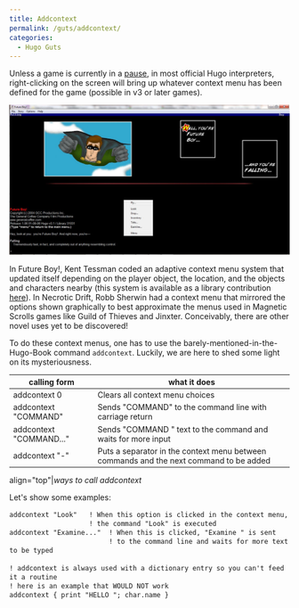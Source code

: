 ```yaml
---
title: Addcontext
permalink: /guts/addcontext/
categories: 
  - Hugo Guts
---
```


Unless a game is currently in a [pause](/input-output/pause/), in most
official Hugo interpreters, right-clicking on the screen will bring up
whatever context menu has been defined for the game (possible in v3 or
later games).

![Future Boy!](/assets/images/Context.jpg)

In Future Boy!, Kent Tessman coded
an adaptive context menu system that updated itself depending on the
player object, the location, and the objects and characters nearby (this
system is available as a library contribution
[here](/contributions/context-menu.h/)). In Necrotic Drift, Robb Sherwin had
a context menu that mirrored the options shown graphically to best
approximate the menus used in Magnetic Scrolls games like Guild of
Thieves and Jinxter. Conceivably, there are other novel uses yet to be
discovered!

To do these context menus, one has to use the
barely-mentioned-in-the-Hugo-Book command `addcontext`. Luckily, we are
here to shed some light on its mysteriousness.

| calling form            | what it does                                                                           |
|-------------------------|----------------------------------------------------------------------------------------|
| addcontext 0            | Clears all context menu choices                                                        |
| addcontext "COMMAND"    | Sends "COMMAND" to the command line with carriage return                               |
| addcontext "COMMAND..." | Sends "COMMAND " text to the command and waits for more input                          |
| addcontext "-"          | Puts a separator in the context menu between commands and the next command to be added |

align="top"\|*ways to call addcontext*

Let's show some examples:


    addcontext "Look"   ! When this option is clicked in the context menu,
                        ! the command "Look" is executed
    addcontext "Examine..."  ! When this is clicked, "Examine " is sent
                             ! to the command line and waits for more text to be typed

    ! addcontext is always used with a dictionary entry so you can't feed it a routine
    ! here is an example that WOULD NOT work
    addcontext { print "HELLO "; char.name }
